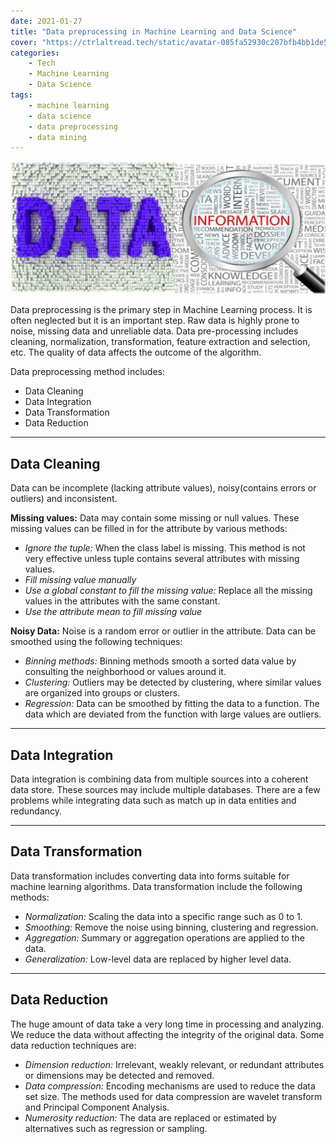 ```yaml
---
date: 2021-01-27
title: "Data preprocessing in Machine Learning and Data Science"
cover: "https://ctrlaltread.tech/static/avatar-085fa52930c207bfb4bb1de51c68c5e9.png"
categories: 
    - Tech
    - Machine Learning
    - Data Science
tags:
    - machine learning
    - data science
    - data preprocessing
    - data mining
---
```


![Data Preprocessing](images/data1.jpg)

Data preprocessing is the primary step in Machine Learning process. It is often neglected but it is an important step. Raw data is highly prone to noise, missing data and unreliable data. Data pre-processing includes cleaning, normalization, transformation, feature extraction and selection, etc. The quality of data affects the outcome of the algorithm.

Data preprocessing method includes:

- Data Cleaning
- Data Integration
- Data Transformation
- Data Reduction

---

## Data Cleaning

Data can be incomplete (lacking attribute values), noisy(contains errors or outliers) and inconsistent.

**Missing values:** Data may contain some missing or null values. These missing values can be filled in for the attribute by various methods:

- *Ignore the tuple:* When the class label is missing. This method is not very effective unless tuple contains several attributes with missing values.
- *Fill missing value manually*
- *Use a global constant to fill the missing value:* Replace all the missing values in the attributes with the same constant.
- *Use the attribute mean to fill missing value*

**Noisy Data:** Noise is a random error or outlier in the attribute. Data can be smoothed using the following techniques:

- *Binning methods:* Binning methods smooth a sorted data value by consulting the neighborhood or values around it.
- *Clustering:* Outliers may be detected by clustering, where similar values are organized into groups or clusters.
- *Regression:* Data can be smoothed by fitting the data to a function. The data which are deviated from the function with large values are outliers.
  
---

## Data Integration

Data integration is combining data from multiple sources into a coherent data store. These sources may include multiple databases. There are a few problems while integrating data such as match up in data entities and redundancy.

---

## Data Transformation

Data transformation includes converting data into forms suitable for machine learning algorithms. Data transformation include the following methods:

- _Normalization:_ Scaling the data into a specific range such as 0 to 1.
- _Smoothing:_ Remove the noise using binning, clustering and regression.
- _Aggregation:_ Summary or aggregation operations are applied to the data.
- _Generalization:_ Low-level data are replaced by higher level data.

---

## Data Reduction

The huge amount of data take a very long time in processing and analyzing. We reduce the data without affecting the integrity of the original data. Some data reduction techniques are:

- _Dimension reduction:_ Irrelevant, weakly relevant, or redundant attributes or dimensions may be detected and removed.
- _Data compression:_ Encoding mechanisms are used to reduce the data set size. The methods used for data compression are wavelet transform and Principal Component Analysis.
- _Numerosity reduction:_ The data are replaced or estimated by alternatives such as regression or sampling.

